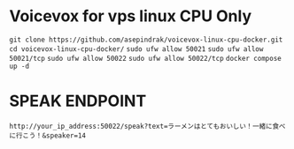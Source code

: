 # Voicevox for vps linux CPU Only
`git clone https://github.com/asepindrak/voicevox-linux-cpu-docker.git`
`cd voicevox-linux-cpu-docker/`
`sudo ufw allow 50021`
`sudo ufw allow 50021/tcp`
`sudo ufw allow 50022`
`sudo ufw allow 50022/tcp`
`docker compose up -d`

# SPEAK ENDPOINT
`http://your_ip_address:50022/speak?text=ラーメンはとてもおいしい！一緒に食べに行こう！&speaker=14`
